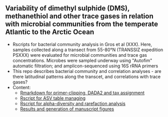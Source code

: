 ## Variability of dimethyl sulphide (DMS), methanethiol and other trace gases in relation with microbial communities from the temperate Atlantic to the Arctic Ocean

- Rscripts for bacterial community analysis in Gros et al (XXX). Here, samples collected along a transect from 55-80°N (TRANSSIZ expedition PSXXX) were evaluated for microbial communities and trace gas concentrations. Microbes  were sampled underway using "Autofim" automatic filtration; and amplicon-sequenced using 16S rRNA primers
- This repo describes bacterial community and correlation analyses - are there latitudinal patterns along the transcet, and correlations with trace gases?  
- Content: 
  - [Rmarkdown for primer-clipping, DADA2 and tax assignment]()
  - [Rscript for ASV table managing]()
  - [Rscript for alpha-diversity and rarefaction analysis]()
  - [Results and generation of manuscript figures]()
  

